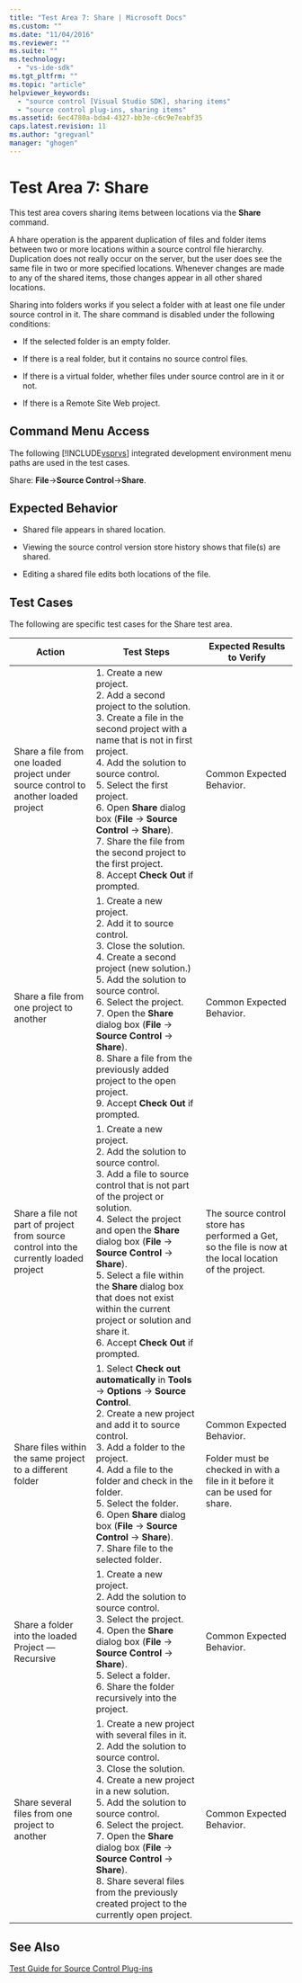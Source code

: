 ```yaml
---
title: "Test Area 7: Share | Microsoft Docs"
ms.custom: ""
ms.date: "11/04/2016"
ms.reviewer: ""
ms.suite: ""
ms.technology: 
  - "vs-ide-sdk"
ms.tgt_pltfrm: ""
ms.topic: "article"
helpviewer_keywords: 
  - "source control [Visual Studio SDK], sharing items"
  - "source control plug-ins, sharing items"
ms.assetid: 6ec4780a-bda4-4327-bb3e-c6c9e7eabf35
caps.latest.revision: 11
ms.author: "gregvanl"
manager: "ghogen"
---
```

# Test Area 7: Share
This test area covers sharing items between locations via the **Share** command.  
  
 A hhare operation is the apparent duplication of files and folder items between two or more locations within a source control file hierarchy. Duplication does not really occur on the server, but the user does see the same file in two or more specified locations. Whenever changes are made to any of the shared items, those changes appear in all other shared locations.  
  
 Sharing into folders works if you select a folder with at least one file under source control in it. The share command is disabled under the following conditions:  
  
-   If the selected folder is an empty folder.  
  
-   If there is a real folder, but it contains no source control files.  
  
-   If there is a virtual folder, whether files under source control are in it or not.  
  
-   If there is a Remote Site Web project.  
  
## Command Menu Access  
 The following [!INCLUDE[vsprvs](../../code-quality/includes/vsprvs_md.md)] integrated development environment menu paths are used in the test cases.  
  
 Share: **File**->**Source Control**->**Share**.  
  
## Expected Behavior  
  
-   Shared file appears in shared location.  
  
-   Viewing the source control version store history shows that file(s) are shared.  
  
-   Editing a shared file edits both locations of the file.  
  
## Test Cases  
 The following are specific test cases for the Share test area.  
  
|Action|Test Steps|Expected Results to Verify|  
|------------|----------------|--------------------------------|  
|Share a file from one loaded project under source control to another loaded project|1.  Create a new project.<br />2.  Add a second project to the solution.<br />3.  Create a file in the second project with a name that is not in first project.<br />4.  Add the solution to source control.<br />5.  Select the first project.<br />6.  Open **Share** dialog box (**File** -> **Source Control** -> **Share**).<br />7.  Share the file from the second project to the first project.<br />8.  Accept **Check Out** if prompted.|Common Expected Behavior.|  
|Share a file from one project to another|1.  Create a new project.<br />2.  Add it to source control.<br />3.  Close the solution.<br />4.  Create a second project (new solution.)<br />5.  Add the solution to source control.<br />6.  Select the project.<br />7.  Open the **Share** dialog box (**File** -> **Source Control** -> **Share**).<br />8.  Share a file from the previously added project to the open project.<br />9. Accept **Check Out** if prompted.|Common Expected Behavior.|  
|Share a file not part of project from source control into the currently loaded project|1.  Create a new project.<br />2.  Add the solution to source control.<br />3.  Add a file to source control that is not part of the project or solution.<br />4.  Select the project and open the **Share** dialog box (**File** -> **Source Control** -> **Share**).<br />5.  Select a file within the **Share** dialog box that does not exist within the current project or solution and share it.<br />6.  Accept **Check Out** if prompted.|The source control store has performed a Get, so the file is now at the local location of the project.|  
|Share files within the same project to a different folder|1.  Select **Check out automatically** in **Tools** -> **Options** -> **Source Control**.<br />2.  Create a new project and add it to source control.<br />3.  Add a folder to the project.<br />4.  Add a file to the folder and check in the folder.<br />5.  Select the folder.<br />6.  Open **Share** dialog box (**File** -> **Source Control** -> **Share**).<br />7.  Share file to the selected folder.|Common Expected Behavior.<br /><br /> Folder must be checked in with a file in it before it can be used for share.|  
|Share a folder into the loaded Project — Recursive|1.  Create a new project.<br />2.  Add the solution to source control.<br />3.  Select the project.<br />4.  Open the **Share** dialog box (**File** -> **Source Control** -> **Share**).<br />5.  Select a folder.<br />6.  Share the folder recursively into the project.|Common Expected Behavior.|  
|Share several files from one project to another|1.  Create a new project with several files in it.<br />2.  Add the solution to source control.<br />3.  Close the solution.<br />4.  Create a new project in a new solution.<br />5.  Add the solution to source control.<br />6.  Select the project.<br />7.  Open the **Share** dialog box (**File** -> **Source Control** -> **Share**).<br />8.  Share several files from the previously created project to the currently open project.|Common Expected Behavior.|  
  
## See Also  
 [Test Guide for Source Control Plug-ins](../../extensibility/internals/test-guide-for-source-control-plug-ins.md)
